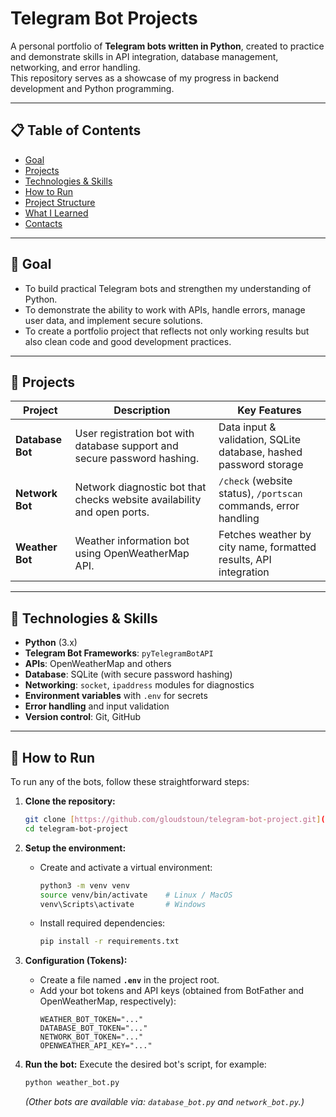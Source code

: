 # Telegram Bot Projects

A personal portfolio of **Telegram bots written in Python**, created to practice and demonstrate skills in API integration, database management, networking, and error handling.  
This repository serves as a showcase of my progress in backend development and Python programming.

---

## 📋 Table of Contents

- [Goal](#goal)  
- [Projects](#projects)  
- [Technologies & Skills](#technologies--skills)  
- [How to Run](#how-to-run)  
- [Project Structure](#project-structure)  
- [What I Learned](#what-i-learned)  
- [Contacts](#contacts)  

---

## 🎯 Goal

- To build practical Telegram bots and strengthen my understanding of Python.  
- To demonstrate the ability to work with APIs, handle errors, manage user data, and implement secure solutions.  
- To create a portfolio project that reflects not only working results but also clean code and good development practices.  

---

## 🤖 Projects

| Project         | Description                                                                 | Key Features |
|-----------------|-----------------------------------------------------------------------------|--------------|
| **Database Bot** | User registration bot with database support and secure password hashing.    | Data input & validation, SQLite database, hashed password storage |
| **Network Bot**  | Network diagnostic bot that checks website availability and open ports.     | `/check` (website status), `/portscan` commands, error handling |
| **Weather Bot**  | Weather information bot using OpenWeatherMap API.                          | Fetches weather by city name, formatted results, API integration |

---

## 🧰 Technologies & Skills

- **Python** (3.x)  
- **Telegram Bot Frameworks**: `pyTelegramBotAPI`  
- **APIs**: OpenWeatherMap and others  
- **Database**: SQLite (with secure password hashing)  
- **Networking**: `socket`, `ipaddress` modules for diagnostics  
- **Environment variables** with `.env` for secrets  
- **Error handling** and input validation  
- **Version control**: Git, GitHub  

---


## 🚀 How to Run

To run any of the bots, follow these straightforward steps:

1.  **Clone the repository:**
    ```bash
    git clone [https://github.com/gloudstoun/telegram-bot-project.git](https://github.com/gloudstoun/telegram-bot-project.git)
    cd telegram-bot-project
    ```

2.  **Setup the environment:**
    * Create and activate a virtual environment:
        ```bash
        python3 -m venv venv
        source venv/bin/activate    # Linux / MacOS
        venv\Scripts\activate       # Windows
        ```
    * Install required dependencies:
        ```bash
        pip install -r requirements.txt
        ```

3.  **Configuration (Tokens):**
    * Create a file named **`.env`** in the project root.
    * Add your bot tokens and API keys (obtained from BotFather and OpenWeatherMap, respectively):
        ```
        WEATHER_BOT_TOKEN="..."
        DATABASE_BOT_TOKEN="..."
        NETWORK_BOT_TOKEN="..."
        OPENWEATHER_API_KEY="..."
        ```

4.  **Run the bot:**
    Execute the desired bot's script, for example:
    ```bash
    python weather_bot.py
    ```
    *(Other bots are available via: `database_bot.py` and `network_bot.py`.)*
